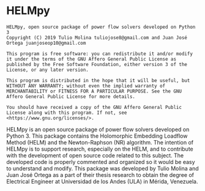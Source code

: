 # HELMpy

	HELMpy, open source package of power flow solvers developed on Python 3
	Copyright (C) 2019 Tulio Molina tuliojose8@gmail.com and Juan José Ortega juanjoseop10@gmail.com

	This program is free software: you can redistribute it and/or modify it under the terms of the GNU Affero General Public License as published by the Free Software Foundation, either version 3 of the License, or any later version.

	This program is distributed in the hope that it will be useful, but WITHOUT ANY WARRANTY; without even the implied warranty of MERCHANTABILITY or FITNESS FOR A PARTICULAR PURPOSE. See the GNU Affero General Public License for more details.

	You should have received a copy of the GNU Affero General Public License along with this program. If not, see <https://www.gnu.org/licenses/>.



HELMpy is an open source package of power flow solvers developed on Python 3. This package contains the Holomorphic Embedding Loadflow Method (HELM) and the Newton-Raphson (NR) algorithm. The intention of HELMpy is to support research, especially on the HELM, and to contribute with the development of open source code related to this subject. The developed code is properly commented and organized so it would be easy to understand and modify. This package was developed by Tulio Molina and Juan José Ortega as a part of their thesis research to obtain the degree of Electrical Engineer at Universidad de los Andes (ULA) in Mérida, Venezuela.
